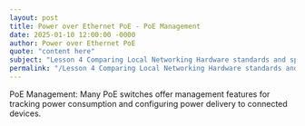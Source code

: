 ```yaml
---
layout: post
title: Power over Ethernet PoE - PoE Management
date: 2025-01-10 12:00:00 -0000
author: Power over Ethernet PoE
quote: "content here"
subject: "Lesson 4 Comparing Local Networking Hardware standards and specifications"
permalink: "/Lesson 4 Comparing Local Networking Hardware standards and specifications/Power over Ethernet PoE/Power over Ethernet PoE - PoE Management"
---
```


PoE Management: Many PoE switches offer management features for tracking power consumption and configuring power delivery to connected devices.
